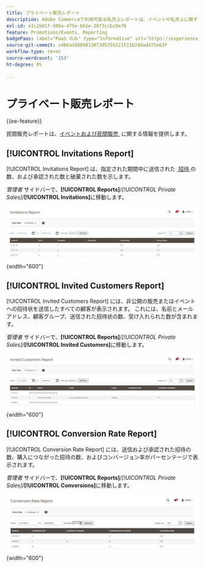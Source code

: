 ```yaml
---
title: プライベート販売レポート
description: Adobe Commerceで利用可能な私売上レポートは、イベントや私売上に関する有用な情報を提供します。
exl-id: e1c2b01f-500a-475e-b61e-20f3ccbc0e70
feature: Promotions/Events, Reporting
badgePaas: label="PaaS のみ" type="Informative" url="https://experienceleague.adobe.com/ja/docs/commerce/user-guides/product-solutions" tooltip="Adobe Commerce on Cloud プロジェクト（Adobeが管理する PaaS インフラストラクチャ）およびオンプレミスプロジェクトにのみ適用されます。"
source-git-commit: c406add80981387305755221f21624dad475e63f
workflow-type: tm+mt
source-wordcount: '153'
ht-degree: 0%

---
```


# プライベート販売レポート

{{ee-feature}}

民間販売レポートは、[&#x200B; イベントおよび民間販売 &#x200B;](../merchandising-promotions/events-private-sales.md) に関する情報を提供します。

## [!UICONTROL Invitations Report]

[!UICONTROL Invitations Report] は、指定された期間中に送信された [&#x200B; 招待 &#x200B;](../merchandising-promotions/invitations.md) の数、および承認された数と破棄された数を示します。

_管理者_ サイドバーで、**[!UICONTROL Reports]**/_[!UICONTROL Private Sales]_/**[!UICONTROL Invitations]**&#x200B;に移動します。

![&#x200B; 招待状の報告 &#x200B;](./assets/private-sales-invitations.png){width="600"}

## [!UICONTROL Invited Customers Report]

[!UICONTROL Invited Customers Report] には、非公開の販売またはイベントへの招待状を送信したすべての顧客が表示されます。 これには、名前とメールアドレス、顧客グループ、送信された招待状の数、受け入れられた数が含まれます。

_管理者_ サイドバーで、**[!UICONTROL Reports]**/_[!UICONTROL Private Sales]_/**[!UICONTROL Invited Customers]**&#x200B;に移動します。

![&#x200B; 招待顧客レポート &#x200B;](./assets/private-sales-invited-customers.png){width="600"}

## [!UICONTROL Conversion Rate Report]

[!UICONTROL Conversion Rate Report] には、送信および承認された招待の数、購入につながった招待の数、およびコンバージョン率がパーセンテージで表示されます。

_管理者_ サイドバーで、**[!UICONTROL Reports]**/_[!UICONTROL Private Sales]_/**[!UICONTROL Conversions]**&#x200B;に移動します。

![&#x200B; コンバージョン率レポート &#x200B;](./assets/private-sales-conversions.png){width="600"}
